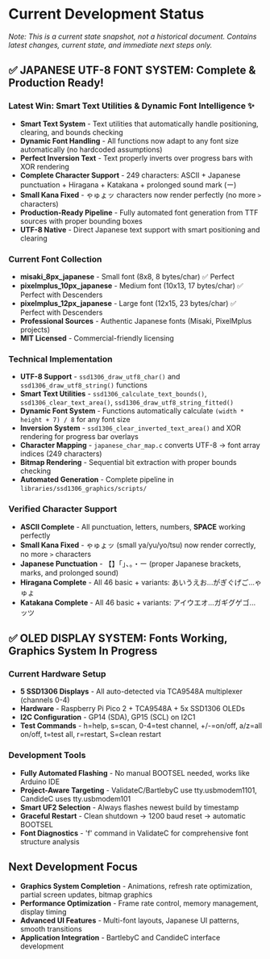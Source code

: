 # Current Development Status
*Note: This is a current state snapshot, not a historical document. Contains latest changes, current state, and immediate next steps only.*

## ✅ JAPANESE UTF-8 FONT SYSTEM: Complete & Production Ready!

### Latest Win: Smart Text Utilities & Dynamic Font Intelligence ✨
- **Smart Text System** - Text utilities that automatically handle positioning, clearing, and bounds checking
- **Dynamic Font Handling** - All functions now adapt to any font size automatically (no hardcoded assumptions)
- **Perfect Inversion Text** - Text properly inverts over progress bars with XOR rendering
- **Complete Character Support** - 249 characters: ASCII + Japanese punctuation + Hiragana + Katakana + prolonged sound mark (ー)
- **Small Kana Fixed** - ゃゅょッ characters now render perfectly (no more `>` characters)
- **Production-Ready Pipeline** - Fully automated font generation from TTF sources with proper bounding boxes
- **UTF-8 Native** - Direct Japanese text support with smart positioning and clearing

### Current Font Collection
- **misaki_8px_japanese** - Small font (8x8, 8 bytes/char) ✅ Perfect
- **pixelmplus_10px_japanese** - Medium font (10x13, 17 bytes/char) ✅ Perfect with Descenders
- **pixelmplus_12px_japanese** - Large font (12x15, 23 bytes/char) ✅ Perfect with Descenders
- **Professional Sources** - Authentic Japanese fonts (Misaki, PixelMplus projects)
- **MIT Licensed** - Commercial-friendly licensing

### Technical Implementation
- **UTF-8 Support** - `ssd1306_draw_utf8_char()` and `ssd1306_draw_utf8_string()` functions
- **Smart Text Utilities** - `ssd1306_calculate_text_bounds()`, `ssd1306_clear_text_area()`, `ssd1306_draw_utf8_string_fitted()`
- **Dynamic Font System** - Functions automatically calculate `(width * height + 7) / 8` for any font size
- **Inversion System** - `ssd1306_clear_inverted_text_area()` and XOR rendering for progress bar overlays
- **Character Mapping** - `japanese_char_map.c` converts UTF-8 → font array indices (249 characters)
- **Bitmap Rendering** - Sequential bit extraction with proper bounds checking
- **Automated Generation** - Complete pipeline in `libraries/ssd1306_graphics/scripts/`

### Verified Character Support
- **ASCII Complete** - All punctuation, letters, numbers, **SPACE** working perfectly
- **Small Kana Fixed** - ゃゅょッ (small ya/yu/yo/tsu) now render correctly, no more `>` characters
- **Japanese Punctuation** - 【】「」、。・ー (proper Japanese brackets, marks, and prolonged sound)
- **Hiragana Complete** - All 46 basic + variants: あいうえお...がぎぐげご...ゃゅょ
- **Katakana Complete** - All 46 basic + variants: アイウエオ...ガギグゲゴ...ッツ

## ✅ OLED DISPLAY SYSTEM: Fonts Working, Graphics System In Progress

### Current Hardware Setup
- **5 SSD1306 Displays** - All auto-detected via TCA9548A multiplexer (channels 0-4)
- **Hardware** - Raspberry Pi Pico 2 + TCA9548A + 5x SSD1306 OLEDs
- **I2C Configuration** - GP14 (SDA), GP15 (SCL) on I2C1
- **Test Commands** - h=help, s=scan, 0-4=test channel, +/-=on/off, a/z=all on/off, t=test all, r=restart, S=clean restart

### Development Tools
- **Fully Automated Flashing** - No manual BOOTSEL needed, works like Arduino IDE
- **Project-Aware Targeting** - ValidateC/BartlebyC use tty.usbmodem1101, CandideC uses tty.usbmodem101
- **Smart UF2 Selection** - Always flashes newest build by timestamp
- **Graceful Restart** - Clean shutdown → 1200 baud reset → automatic BOOTSEL
- **Font Diagnostics** - 'f' command in ValidateC for comprehensive font structure analysis

## Next Development Focus
- **Graphics System Completion** - Animations, refresh rate optimization, partial screen updates, bitmap graphics
- **Performance Optimization** - Frame rate control, memory management, display timing
- **Advanced UI Features** - Multi-font layouts, Japanese UI patterns, smooth transitions
- **Application Integration** - BartlebyC and CandideC interface development